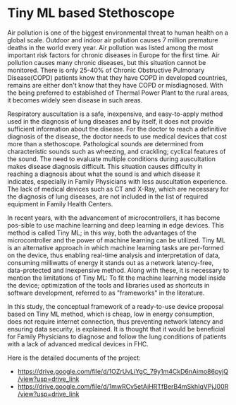# Tiny ML based Stethoscope


   Air pollution is one of the biggest environmental threat to human health on a global scale. Outdoor and indoor air pollution causes 7 million premature deaths in the world every year. Air pollution was listed among the most important risk factors for chronic diseases in Europe for the first time. Air pollution causes many chronic diseases, but this situation cannot be monitored. There is only 25-40% of Chronic Obstructive Pulmonary Disease(COPD) patients know that they have COPD in developed countries, remains are either don't know that they have COPD or misdiagnosed. With the being preferred to established of Thermal Power Plant to the rural areas, it becomes widely seen disease in such areas. 

   Respiratory auscultation is a safe, inexpensive, and easy-to-apply method used in the diagnosis of lung diseases and by itself, it does not provide sufficient information about the disease. For the doctor to reach a definitive diagnosis of the disease, the doctor needs to use medical devices that cost more than a stethoscope. Pathological sounds are determined from characteristic sounds such as wheezing, and crackling; cyclical features of the sound. The need to evaluate multiple conditions during auscultation makes disease diagnosis difficult. This situation causes difficulty in reaching a diagnosis about what the sound is and which disease it indicates, especially in Family Physicians with less auscultation experience. The lack of medical devices such as CT and X-Ray, which are necessary for the diagnosis of lung diseases, are not included in the list of required equipment in Family Health Centers. 

   In recent years, with the advancement of microcontrollers, it has become pos-sible to use machine learning and deep learning in edge devices. This method is called Tiny ML; in this way, both the advantages of the microcontroller and the power of machine learning can be utilized. Tiny ML is an alternative approach in which machine learning tasks are per-formed on the device, thus enabling real-time analysis and interpretation of data, consuming milliwatts of energy it stands out as a network latency-free, data-protected and inexpensive method. Along with these, it is necessary to mention the limitations of Tiny ML: To fit the machine learning model inside the device; optimization of the tools and libraries used as shortcuts in software development, referred to as "frameworks" in the literature.
   
   In this study, the conceptual framework of a ready-to-use device proposal based on Tiny ML method, which is cheap, low in energy consumption, does not require internet connection, thus preventing network latency and ensuring data security, is explained. It is thought that it would be beneficial for Family Physicians to diagnose and follow the lung conditions of patients with a lack of advanced medical devices in FHC.
   
  Here is the detailed documents of the project: 
  - https://drive.google.com/file/d/1OZrUvLiYgC_79y1m4CkD6nAimo86pyjQ/view?usp=drive_link
  - https://drive.google.com/file/d/1mwRCv5etAjHRTfBerB4mSkhIqVPjJ00R/view?usp=drive_link
